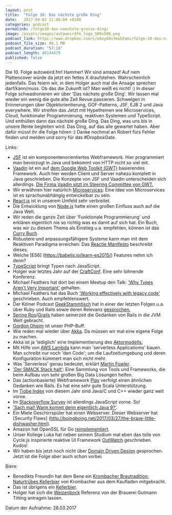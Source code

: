 ```yaml
---
layout: post
title:  "Folge 10: Das nächste große Ding"
date:   2017-04-02 11:00:00 +0100
categories: podcast
permalink: /folge10-das-naechste-grosse-ding/
image: /assets/images/autoweirdfm_logo_500x500.png
podcast_link: https://www.dropbox.com/s/o6oy60v3eoh2qmi/folge-10-das-naechste-grosse-ding.mp3
podcast_file_size: 48,1 MB
podcast_duration: "57:18"
podcast_length: 48144479
published: false
---
```


Die 10. Folge autoweird.fm! Hammer! Wir sind amazed! Auf nem Plattencover würde da jetzt ein fettes X draufstehen. Wahrscheinlich jedenfalls.  Das feiern wir, in dem Holger auch mal die Ansage sprechen darf/kann/muss. Ob das die Zukunft ist? Man weiß es nicht! :) 
In dieser Folge schwadronieren wir über 'Das nächste große Ding'. Wir lassen mal wieder ein wenig die gute alte Zeit Revue passieren. Schwelgen in Erinnerungen über Objektorientierung, GOF-Patterns, JSF, EJB 2 und Java everywhere. Wir streifen das Jetzt mit Hypethemen wie Microservices, Cloud, funktionaler Programmierung, reaktiven Systemen und TypeScript. Und enthüllen dann das nächste große Ding. Das Ding, was uns bis in unsere Rente begleiten wird. Das Ding, auf das alle gewartet haben.
Aber dafür müsst ihr die Folge hören :)
Danke nochmal an Robert fürs Fehler finden und melden und sorry für das #DropboxGate.

Links:
- [JSF](https://de.wikipedia.org/wiki/JavaServer_Faces) ist ein komponentenorientiertes Webframework. Hier programmiert man bevorzugt in Java und bekommt von HTTP nicht so viel mit.
- [Vaadin](https://vaadin.com/home) ist ein auf [dem Google Web Toolkit (GWT)](https://de.wikipedia.org/wiki/Google_Web_Toolkit) basierendes Framework. Auch hier werden Client und Server nahezu komplett in Java geschrieben. Die Konzepte von JSF und Vaadin unterscheiden sich allerdings. [Die Firma Vaadin sitzt im Steering Committee von GWT.](https://www.heise.de/developer/meldung/GWT-ist-integraler-Teil-von-Vaadin-7-1796842.html)
- Wir erwähnen hier natürlich [Microservices](https://de.wikipedia.org/wiki/Microservices): Eine Idee von Microservices ist es sprachunabhängig entwickelbar zu sein.
- [React.js](https://facebook.github.io/react/) ist in unserem Umfeld sehr verbreitet.
- Die Entwicklung von [Node.js](https://nodejs.org/en/) hatte einen großen Einfluss auch auf die Java Welt.
- Wir reden die ganze Zeit über 'Funktionale Programmierung' und erklären eigentlich nie so richtig was es damit auf sich hat. Ein Buch, was wir zu diesem Thema als Einstieg u.a. empfehlen, können ist das [Curry Buch](http://currybuch.de/).
- Robustere und anpassungsfähigere Systeme kann man mit dem Reaktiven Paradigma erreichen: Das [Reactie Manifesto]( http://www.reactivemanifesto.org/de) beschreibt dieses.
- Welche [ES6] (https://babeljs.io/learn-es2015/) Features nehm ich denn?
- [TypeScript](https://www.typescriptlang.org/) bringt Typen nach JavaScript.
- Holger war letztes Jahr auf der [CraftConf](https://craft-conf.com/). Eine sehr lohnende Konferenz.
- Michael Feathers hat dort bei einem Meetup den Talk: ['Why Types Aren't Very Important'](http://www.ustream.tv/recorded/88122521) gehalten.
- Michael Feathers hat das Buch ['Working effectively with legacy code'](http://www.goodreads.com/book/show/44919.Working_Effectively_with_Legacy_Code) geschrieben. Auch empfehlenswert.
- Der Kölner Podcast [GeekStammtisch](http://geekstammtisch.de/) hat in einer der letzten Folgen u.a. über Ruby und Rails sowie deren Relevanz [gesprochen.](http://geekstammtisch.de/39-handgekloeppeltes-html)
- [Spring Roo](http://projects.spring.io/spring-roo/)/[Grails](https://grails.org/) haben seinerzeit die Gedanken von Rails in die JVM Welt gebracht.
- [Gordon Oheim](https://www.cloudways.com/blog/gordon-oheim-interview/) ist unser PHP-Buff.
- Wie reden mal wieder über [Akka](http://akka.io/). Da müssen wir mal eine eigene Folge zu machen.
- Akka ist ja 'lediglich' eine Implementierung des [Aktormodells.](https://de.wikipedia.org/wiki/Actor_Model)
- Mit Hilfe von [AWS Lambda](http://docs.aws.amazon.com/lambda/latest/dg/welcome.html) kann man 'serverless Applicatioms' bauen. Man schreibt nur noch 'den Code'; um die Laufzeitumgebung und deren Konfiguration kümmert man sich nicht mehr.
- Was 'Serverless' genau bedeutet, erklärt [Martin Fowler](https://martinfowler.com/articles/serverless.html).
- ['Der SMACK Stack halt'](https://www.codecentric.de/leistungen/loesungen/technologie-treibt-veraenderung/big-data/smack/): Eine Sammlung von Tools und Frameworks, die beim Aufbau von sehr großen Big Data Lösungen helfen.
- Das (actionbasierte) Webframework [Play](https://www.playframework.com/) verfolgt einen ähnlichen Gedanken wie Rails. Es hat eine sehr gute Scala Unterstützung.
- Im [Tiobe Index](https://www.tiobe.com/tiobe-index/) von diesem Jahr sind Java/C und C++ wieder ganz weit vorne.
- Im [Stackoverflow Survey](https://stackoverflow.com/insights/survey/2017) ist allerdings JavaScript vorne. So!
- ['Sach mal! Wann kommt denn eigentlich Java 9?'](http://www.java9countdown.xyz/).
- Ein Miele Geschirrspüler hat einen Webserver. Dieser Webserver hat [Security Flaws] (http://boingboing.net/2017/03/27/the-brave-little-dishwasher.html).
- Amazon hat OpenSSL für Go [reimplementiert](https://github.com/awslabs/s2n).
- Unser Kollege Luka hat neben seinem Studium mal eben das tolle von Cycle.js inspirierte reaktive UI Framework [OutWatch](https://outwatch.github.io/?lang=scala) geschrieben. Kudos!
- Wir haben bis jetzt noch nicht über [Domain Driven Design](https://de.wikipedia.org/wiki/Domain-driven_Design) gesprochen. Jetzt ist die Folge aber auch schon vorbei.

Biere:

- Benedikts Freundin hat dem Bene ein [Krombacher Brautradition: Naturtrübes Kellerbier](https://untappd.com/b/krombacher-gruppe-krombacher-kellerbier/827818) von Krombacher aus dem Kaufladen mitgebracht.
- Das ist übrigens ein [Kellerbier](http://bierwiki.org/index.php?title=Kellerbier).
- Holger hat sich die [Weizenbock](https://untappd.com/b/braurei-titting-weizen-bock/1858479) Referenz von der Brauerei Gutmann Titting antragen lassen.


Datum der Aufnahme: 28.03.2017
